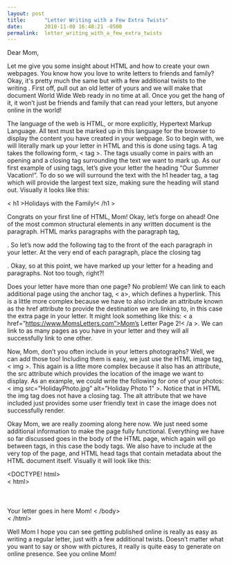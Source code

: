 ```yaml
---
layout: post
title:      "Letter Writing with a Few Extra Twists"
date:       2018-11-08 16:48:21 -0500
permalink:  letter_writing_with_a_few_extra_twists
---
```



Dear Mom,

Let me give you some insight about HTML and how to create your own webpages.  You know how you love to write letters to friends and family?  Okay, it's pretty much the same but with a few additional twists to the writing .  First off,  pull out an old letter of yours and we will make that document World Wide Web ready in no time at all.  Once you get the hang of it, it won’t just be friends and family that can read your letters, but anyone online in the world!

The language of the web is HTML, or more explicitly, Hypertext Markup Language.  All text must be marked up in this language for the browser to display the content you have created in your webpage.  So to begin with, we will literally mark up your letter in HTML and this is done using tags.  A tag takes the following form, < tag >.  The tags usually come in pairs with an opening and a closing tag surrounding the text we want to mark up.  As our first example of using tags, let’s  give your letter the heading  “Our Summer Vacation!”.  To do so we will surround the text with the h1 header tag, a tag which will provide the largest text size, making sure the heading will stand out.  Visually it looks like this:

< h1 >Holidays with the Family!< /h1 >
 
 Congrats on your first line of HTML, Mom!  Okay, let’s forge on ahead!  One of the most common structural  elements in any written document is the paragraph.  HTML marks paragraphs with the paragraph tag, <p>.  So let’s now add the following tag to the front of the each paragraph in your letter.  At the very end of each paragraph, place the closing tag </p>.  Okay, so at this point, we have marked up your letter for a heading and paragraphs.  Not too tough, right?!  
 
Does your letter have more than one page?  No problem!  We can link to each additional page using the anchor tag, < a>, which defines a hyperlink.  This is a little more complex because we have to also include an attribute known as the href attribute to provide the destination we are linking to, in this case the extra page in your letter.  It might look something like this:  < a href=”https://www.MomsLetters.com”>Mom’s Letter Page 2!< /a >.  We can link to as many pages as you have in your letter and they will all successfully link to one other.

Now, Mom, don’t you often include in your letters photographs?  Well, we can add those too!   Including them is easy, we just use the HTML image tag, < img >.  This again is a litte more complex because it also has  an attribute, the src attribute  which provides  the location of the image we want to display.  As an example, we could write the following for one of your photos:  < img src=”HolidayPhoto.jpg” alt=”Holiday Photo 1" >.  Notice that in HTML the img tag does not have a closing tag.  The alt attribute that we have included just provides some user friendly text in case the image does not successfully render.

Okay Mom, we are really zooming along here now.  We just need some additional information to make the page fully functional.  Everything we have so far discussed goes in the body of the HTML page, which again will go between tags, in this case the body tags.  We also have to include <!DOCTYPE html> at the very top of the page, and HTML head tags that contain metadata about the HTML document itself.  Visually it will look like this:

<DOCTYPE! html><br>
< html><br>
              	<head> <br>
                </head><br>	
                <body><br>
                                        Your letter goes in here Mom!
               < /body><br>
< /html>

Well Mom I hope you can see getting published online is really as easy as writing a regular letter, just with a few additional twists.  Doesn’t matter what you want to say or show with pictures, it really is quite easy to generate on online presence.  See you online Mom!

